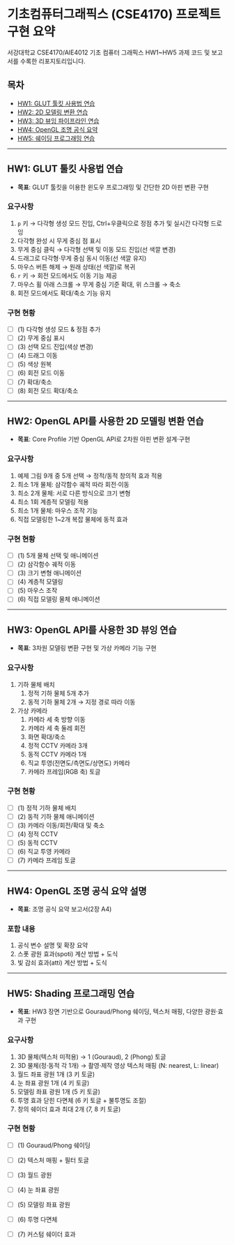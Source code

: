 # 기초컴퓨터그래픽스 (CSE4170) 프로젝트 구현 요약

서강대학교 CSE4170/AIE4012 기초 컴퓨터 그래픽스 HW1~HW5 과제 코드 및 보고서를 수록한 리포지토리입니다.

## 목차
- [HW1: GLUT 툴킷 사용법 연습](#hw1-glut-툴킷-사용법-연습)  
- [HW2: 2D 모델링 변환 연습](#hw2-2d-모델링-변환-연습)  
- [HW3: 3D 뷰잉 파이프라인 연습](#hw3-3d-뷰잉-파이프라인-연습)  
- [HW4: OpenGL 조명 공식 요약](#hw4-opengl-조명-공식-요약)  
- [HW5: 쉐이딩 프로그래밍 연습](#hw5-쉐이딩-프로그래밍-연습)  

---

## HW1: GLUT 툴킷 사용법 연습
- **목표**: GLUT 툴킷을 이용한 윈도우 프로그래밍 및 간단한 2D 아핀 변환 구현

### 요구사항
1. `p` 키 → 다각형 생성 모드 진입, Ctrl+우클릭으로 정점 추가 및 실시간 다각형 드로잉  
2. 다각형 완성 시 무게 중심 점 표시  
3. 무게 중심 클릭 → 다각형 선택 및 이동 모드 진입(선 색깔 변경)  
4. 드래그로 다각형·무게 중심 동시 이동(선 색깔 유지)  
5. 마우스 버튼 해제 → 원래 상태(선 색깔)로 복귀  
6. `r` 키 → 회전 모드에서도 이동 기능 제공  
7. 마우스 휠 아래 스크롤 → 무게 중심 기준 확대, 위 스크롤 → 축소  
8. 회전 모드에서도 확대/축소 기능 유지  

### 구현 현황
- [ ] (1) 다각형 생성 모드 & 정점 추가  
- [ ] (2) 무게 중심 표시  
- [ ] (3) 선택 모드 진입(색상 변경)  
- [ ] (4) 드래그 이동  
- [ ] (5) 색상 원복  
- [ ] (6) 회전 모드 이동  
- [ ] (7) 확대/축소  
- [ ] (8) 회전 모드 확대/축소  

---

## HW2: OpenGL API를 사용한 2D 모델링 변환 연습 
- **목표**: Core Profile 기반 OpenGL API로 2차원 아핀 변환 설계·구현 

### 요구사항
1. 예제 그림 9개 중 5개 선택 → 정적/동적 창의적 효과 적용
2. 최소 1개 물체: 삼각함수 궤적 따라 회전·이동
3. 최소 2개 물체: 서로 다른 방식으로 크기 변형
4. 최소 1회 계층적 모델링 적용
5. 최소 1개 물체: 마우스 조작 기능
6. 직접 모델링한 1~2개 복잡 물체에 동적 효과

### 구현 현황
- [ ] (1) 5개 물체 선택 및 애니메이션
- [ ] (2) 삼각함수 궤적 이동
- [ ] (3) 크기 변형 애니메이션  
- [ ] (4) 계층적 모델링 
- [ ] (5) 마우스 조작 
- [ ] (6) 직접 모델링 물체 애니메이션

---

## HW3: OpenGL API를 사용한 3D 뷰잉 연습
- **목표**: 3차원 모델링 변환 구현 및 가상 카메라 기능 구현

### 요구사항
1. 기하 물체 배치
   1) 정적 기하 물체 5개 추가
   2) 동적 기하 물체 2개 → 지정 경로 따라 이동
2. 가상 카메라
   1) 카메라 세 축 방향 이동
   2) 카메라 세 축 둘레 회전
   3) 화면 확대/축소
   4) 정적 CCTV 카메라 3개
   5) 동적 CCTV 카메라 1개
   6) 직교 투영(전면도/측면도/상면도) 카메라
   7) 카메라 프레임(RGB 축) 토글  

### 구현 현황
- [ ] (1) 정적 기하 물체 배치
- [ ] (2) 동적 기하 물체 애니메이션
- [ ] (3) 카메라 이동/회전/확대 및 축소  
- [ ] (4) 정적 CCTV
- [ ] (5) 동적 CCTV
- [ ] (6) 직교 투영 카메라
- [ ] (7) 카메라 프레임 토글

---

## HW4: OpenGL 조명 공식 요약 설명  
- **목표**: 조명 공식 요약 보고서(2장 A4)

### 포함 내용
1. 공식 변수 설명 및 확장 요약
2. 스폿 광원 효과(spoti) 계산 방법 + 도식
3. 빛 감쇠 효과(atti) 계산 방법 + 도식

---

## HW5: Shading 프로그래밍 연습
- **목표**: HW3 장면 기반으로 Gouraud/Phong 쉐이딩, 텍스처 매핑, 다양한 광원·효과 구현 

### 요구사항
1. 3D 물체(텍스처 미적용) → 1 (Gouraud), 2 (Phong) 토글
2. 3D 물체(정·동적 각 1개) → 촬영·제작 영상 텍스처 매핑 (N: nearest, L: linear)
3. 월드 좌표 광원 1개 (3 키 토글)
4. 눈 좌표 광원 1개 (4 키 토글)
5. 모델링 좌표 광원 1개 (5 키 토글)
6. 투명 효과 닫힌 다면체 (6 키 토글 + 불투명도 조절)
7. 창의 쉐이더 효과 최대 2개 (7, 8 키 토글)

### 구현 현황
- [ ] (1) Gouraud/Phong 쉐이딩
- [ ] (2) 텍스처 매핑 + 필터 토글
- [ ] (3) 월드 광원
- [ ] (4) 눈 좌표 광원
- [ ] (5) 모델링 좌표 광원
- [ ] (6) 투명 다면체
- [ ] (7) 커스텀 쉐이더 효과


